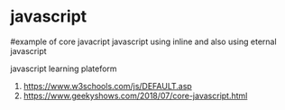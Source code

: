 # javascript 
#example of core javacript
javascript using inline 
and also using eternal javascript

javascript learning plateform
1. https://www.w3schools.com/js/DEFAULT.asp
2. https://www.geekyshows.com/2018/07/core-javascript.html
